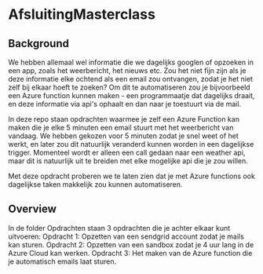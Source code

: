 # AfsluitingMasterclass

## Background
We hebben allemaal wel informatie die we dagelijks googlen of opzoeken in een app, zoals het weerbericht, het nieuws etc.
Zou het niet fijn zijn als je deze informatie elke ochtend als een email zou ontvangen, zodat je het niet zelf bij elkaar hoeft te zoeken?
Om dit te automatiseren zou je bijvoorbeeld een Azure function kunnen maken - een programmaatje dat dagelijks draait, en deze informatie via api's ophaalt en dan naar je toestuurt via de mail.

In deze repo staan opdrachten waarmee je zelf een Azure Function kan maken die je elke 5 minuten een email stuurt met het weerbericht van vandaag.
We hebben gekozen voor 5 minuten zodat je snel weet of het werkt, en later zou dit natuurlijk veranderd kunnen worden in een dagelijkse trigger. 
Momenteel wordt er alleen een call gedaan naar een weather api, maar dit is natuurlijk uit te breiden met elke mogelijke api die je zou willen. 

Met deze opdracht proberen we te laten zien dat je met Azure functions ook dagelijkse taken makkelijk zou kunnen automatiseren.

## Overview
In de folder Opdrachten staan 3 opdrachten die je achter elkaar kunt uitvoeren:
Opdracht 1: Opzetten van een sendgrid account zodat je mails kan sturen.
Opdracht 2: Opzetten van een sandbox zodat je 4 uur lang in de Azure Cloud kan werken.
Opdracht 3: Het maken van de Azure function die je automatisch emails laat sturen.
